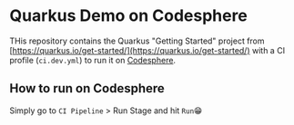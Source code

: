 # Quarkus Demo on Codesphere

THis repository contains the Quarkus "Getting Started" project from [https://quarkus.io/get-started/](https://quarkus.io/get-started/) with a CI profile (`ci.dev.yml`) to run it on [Codesphere](https://codesphere.com/).

## How to run on Codesphere

Simply go to `CI Pipeline` > Run Stage and hit `Run`😁
